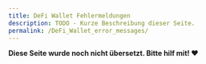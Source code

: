 ```yaml
---
title: DeFi Wallet Fehlermeldungen
description: TODO - Kurze Beschreibung dieser Seite.
permalink: /DeFi_Wallet_error_messages/
---
```


**Diese Seite wurde noch nicht übersetzt. Bitte hilf mit! ❤**

